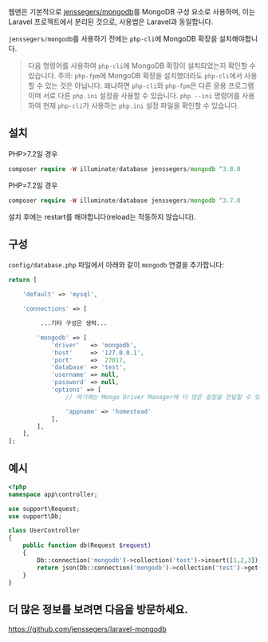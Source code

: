 웹맨은 기본적으로 [jenssegers/mongodb](https://github.com/jenssegers/laravel-mongodb)를 MongoDB 구성 요소로 사용하며, 이는 Laravel 프로젝트에서 분리된 것으로, 사용법은 Laravel과 동일합니다.

`jenssegers/mongodb`를 사용하기 전에는 `php-cli`에 MongoDB 확장을 설치해야합니다.

> 다음 명령어를 사용하여 `php-cli`에 MongoDB 확장이 설치되었는지 확인할 수 있습니다. 주의: `php-fpm`에 MongoDB 확장을 설치했더라도 `php-cli`에서 사용할 수 있는 것은 아닙니다. 왜냐하면 `php-cli`와 `php-fpm`은 다른 응용 프로그램이며 서로 다른 `php.ini` 설정을 사용할 수 있습니다. `php --ini` 명령어를 사용하여 현재 `php-cli`가 사용하는 `php.ini` 설정 파일을 확인할 수 있습니다.

## 설치

PHP>7.2일 경우
```php
composer require -W illuminate/database jenssegers/mongodb ^3.8.0
```
PHP=7.2일 경우
```php
composer require -W illuminate/database jenssegers/mongodb ^3.7.0
```

설치 후에는 restart를 해야합니다(reload는 작동하지 않습니다).

## 구성
`config/database.php` 파일에서 아래와 같이 `mongodb` 연결을 추가합니다:
```php
return [

    'default' => 'mysql',

    'connections' => [

         ...기타 구성은 생략...

        'mongodb' => [
            'driver'   => 'mongodb',
            'host'     => '127.0.0.1',
            'port'     =>  27017,
            'database' => 'test',
            'username' => null,
            'password' => null,
            'options' => [
                // 여기에는 Mongo Driver Manager에 더 많은 설정을 전달할 수 있으며, 전체 매개변수 목록은 https://www.php.net/manual/en/mongodb-driver-manager.construct.php의 "Uri Options"에 나열된 사항을 참조할 수 있습니다.

                'appname' => 'homestead'
            ],
        ],
    ],
];
```

## 예시
```php
<?php
namespace app\controller;

use support\Request;
use support\Db;

class UserController
{
    public function db(Request $request)
    {
        Db::connection('mongodb')->collection('test')->insert([1,2,3]);
        return json(Db::connection('mongodb')->collection('test')->get());
    }
}
```

## 더 많은 정보를 보려면 다음을 방문하세요.

https://github.com/jenssegers/laravel-mongodb
